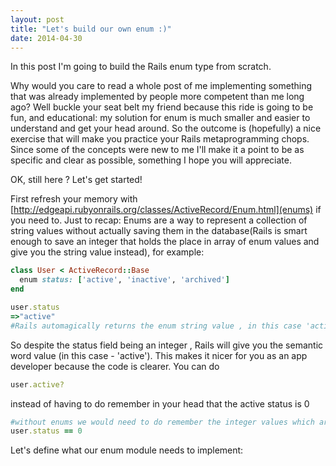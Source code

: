```yaml
---
layout: post
title: "Let's build our own enum :)"
date: 2014-04-30
---
```

In this post I'm going to build the Rails enum type from scratch.

Why would you care to read a whole post of me implementing something that was already implemented by people more competent than me long ago? Well buckle your seat belt my friend because this ride is going to be fun, and educational: my solution for enum is much smaller and easier to understand and get your head around. So the outcome is (hopefully) a nice exercise that will make you practice your Rails  metaprogramming chops. Since some of the concepts were new to me I'll make it a point to be as specific and clear as possible, something I hope you will appreciate.

OK,  still here ? Let's get started!

First refresh your memory with [http://edgeapi.rubyonrails.org/classes/ActiveRecord/Enum.html](enums) if you need to. 
Just to recap: Enums are a way to represent a collection of string values without actually saving them in the database(Rails is smart enough to save an integer that holds the place in array of enum values and give you the string value instead), for example:

```ruby
class User < ActiveRecord::Base
  enum status: ['active', 'inactive', 'archived']
end

user.status
=>"active"
#Rails automagically returns the enum string value , in this case 'active', instead of the real database value which is 0
```
So despite the status field being an integer , Rails will give you the semantic word value (in this case - 'active'). This makes it nicer for you as an app developer because the code is clearer. You can do 

```ruby
user.active?
```
instead of having to do remember in your head that the active status is 0 

```ruby
#without enums we would need to do remember the integer values which aren't semantic and make for vague code
user.status == 0
```

Let's define what our enum module needs to implement:



